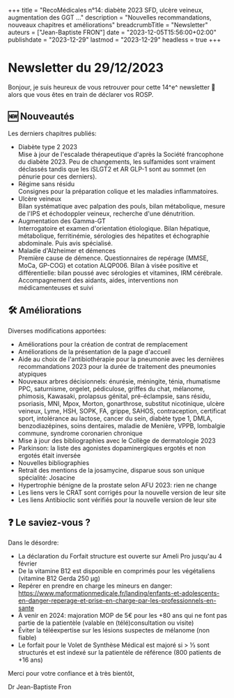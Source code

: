 +++
title = "RecoMédicales n°14: diabète 2023 SFD, ulcère veineux, augmentation des GGT ..."
description = "Nouvelles recommandations, nouveaux chapitres et améliorations"
breadcrumbTitle = "Newsletter"
auteurs = ["Jean-Baptiste FRON"]
date = "2023-12-05T15:56:00+02:00"
publishdate = "2023-12-29"
lastmod = "2023-12-29"
headless = true
+++

# Newsletter du 29/12/2023

Bonjour, je suis heureux de vous retrouver pour cette 14^e^ newsletter 📰 alors que vous êtes en train de déclarer vos ROSP.

## 🆕 Nouveautés

Les derniers chapitres publiés:

- Diabète type 2 2023  
  Mise à jour de l'escalade thérapeutique d'après la Société francophone du diabète 2023. Peu de changements, les sulfamides sont vraiment déclassés tandis que les iSLGT2 et AR GLP-1 sont au sommet (en pénurie pour ces derniers).
- Régime sans résidu  
  Consignes pour la préparation colique et les maladies inflammatoires.
- Ulcère veineux  
  Bilan systématique avec palpation des pouls, bilan métabolique, mesure de l'IPS et échodoppler veineux, recherche d'une dénutrition.
- Augmentation des Gamma-GT  
  Interrogatoire et examen d'orientation étiologique. Bilan hépatique, métabolique, ferritinémie, sérologies des hépatites et échographie abdominale. Puis avis spécialisé.
- Maladie d'Alzheimer et démences  
  Première cause de démence. Questionnaires de repérage (MMSE, MoCa, GP-COG) et cotation ALQP006. Bilan à visée positive et différentielle: bilan poussé avec sérologies et vitamines, IRM cérébrale. Accompagnement des aidants, aides, interventions non médicamenteuses et suivi

## 🛠️ Améliorations

Diverses modifications apportées:

- Améliorations pour la création de contrat de remplacement
- Améliorations de la présentation de la page d'accueil
- Aide au choix de l'antibiothérapie pour la pneumonie avec les dernières recommandations 2023 pour la durée de traitement des pneumonies atypiques
- Nouveaux arbres décisionnels: énurésie, méningite, ténia, rhumatisme PPC, saturnisme, orgelet, pédiculose, griffes du chat, mélanome, phimosis, Kawasaki, prolapsus génital, pré-éclampsie, sans résidu, psoriasis, MNI, Mpox, Morton, gonarthrose, substitut nicotinique, ulcère veineux, Lyme, HSH, SOPK, FA, grippe, SAHOS, contraception, certificat sport, intolérance au lactose, cancer du sein, diabète type 1, DMLA, benzodiazépines, soins dentaires, maladie de Menière, VPPB, lombalgie commune, syndrome coronarien chronique
- Mise à jour des bibliographies avec le Collège de dermatologie 2023
- Parkinson: la liste des agonistes dopaminergiques ergotés et non ergotés était inversée
- Nouvelles bibliographies
- Retrait des mentions de la josamycine, disparue sous son unique spécialité: Josacine
- Hypertrophie bénigne de la prostate selon AFU 2023: rien ne change
- Les liens vers le CRAT sont corrigés pour la nouvelle version de leur site
- Les liens Antibioclic sont vérifiés pour la nouvelle version de leur site

## ❓ Le saviez-vous ?

Dans le désordre:

- La déclaration du Forfait structure est ouverte sur Ameli Pro jusqu'au 4 février
- De la vitamine B12 est disponible en comprimés pour les végétaliens (vitamine B12 Gerda 250 µg)
- Repérer en prendre en charge les mineurs en danger: <https://www.maformationmedicale.fr/landing/enfants-et-adolescents-en-danger-reperage-et-prise-en-charge-par-les-professionnels-en-sante>
- À venir en 2024: majoration MOP de 5€ pour les +80 ans qui ne font pas partie de la patientèle (valable en (télé)consultation ou visite)
- Éviter la téléexpertise sur les lésions suspectes de mélanome (non fiable)
- Le forfait pour le Volet de Synthèse Médical est majoré si > ⅓ sont structurés et est indexé sur la patientèle de référence (800 patients de +16 ans)

Merci pour votre confiance et à très bientôt,

Dr Jean-Baptiste Fron
